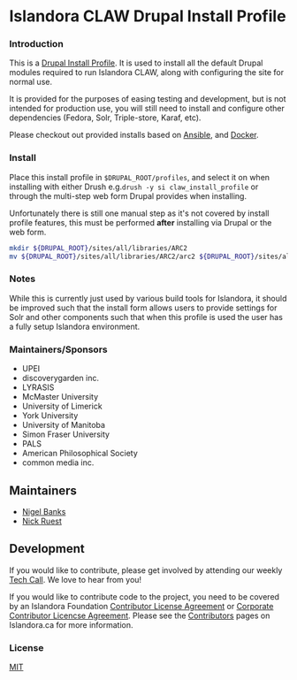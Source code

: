 # Islandora CLAW Drupal Install Profile

### Introduction

This is a [Drupal Install Profile][install-profile]. It is used to install all the default Drupal modules required to run Islandora CLAW, along with configuring the site for normal use.

It is provided for the purposes of easing testing and development, but is not intended for production use, you will still need to install and configure other dependencies (Fedora, Solr, Triple-store, Karaf, etc).

Please checkout out provided installs based on [Ansible], and [Docker].

### Install

Place this install profile in ```$DRUPAL_ROOT/profiles```, and select it on when installing with either Drush e.g.```drush -y si claw_install_profile``` or through the multi-step web form Drupal provides when installing.

Unfortunately there is still one manual step as it's not covered by install profile features, this must be performed **after** installing via Drupal or the web form.

```bash
mkdir ${DRUPAL_ROOT}/sites/all/libraries/ARC2
mv ${DRUPAL_ROOT}/sites/all/libraries/ARC2/arc2 ${DRUPAL_ROOT}/sites/all/libraries/ARC2/arc
```

### Notes 

While this is currently just used by various build tools for Islandora, it should be improved such that the install form allows users to provide settings for Solr and other components such that when this profile is used the user has a fully setup Islandora environment.

### Maintainers/Sponsors

* UPEI
* discoverygarden inc.
* LYRASIS
* McMaster University
* University of Limerick
* York University
* University of Manitoba
* Simon Fraser University
* PALS
* American Philosophical Society
* common media inc.

## Maintainers

* [Nigel Banks](https://github.com/nigelgbanks)
* [Nick Ruest](https://github.com/ruebot)

## Development

If you would like to contribute, please get involved by attending our weekly [Tech Call](https://github.com/Islandora-CLAW/CLAW/wiki). We love to hear from you!

If you would like to contribute code to the project, you need to be covered by an Islandora Foundation [Contributor License Agreement](http://islandora.ca/sites/default/files/islandora_cla.pdf) or [Corporate Contributor Licencse Agreement](http://islandora.ca/sites/default/files/islandora_ccla.pdf). Please see the [Contributors](http://islandora.ca/resources/contributors) pages on Islandora.ca for more information.

### License

[MIT](https://opensource.org/licenses/MIT)

[install-profile]: https://www.drupal.org/developing/distributions
[docker]: https://github.com/Islandora-CLAW/claw-docker
[ansible]: https://github.com/Islandora-CLAW/claw-ansible
